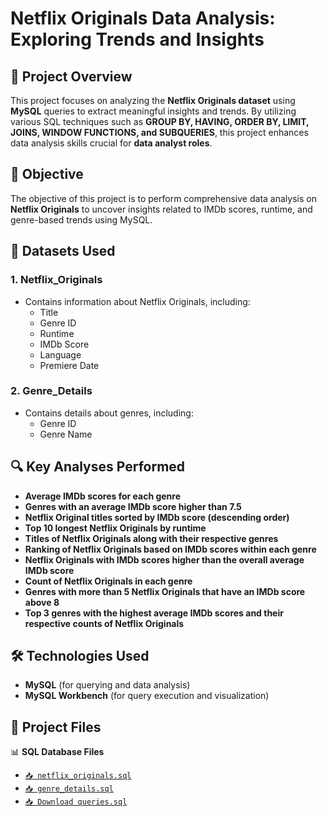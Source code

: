 # Netflix Originals Data Analysis: Exploring Trends and Insights

## 📌 Project Overview

This project focuses on analyzing the **Netflix Originals dataset** using **MySQL** queries to extract meaningful insights and trends. By utilizing various SQL techniques such as **GROUP BY, HAVING, ORDER BY, LIMIT, JOINS, WINDOW FUNCTIONS, and SUBQUERIES**, this project enhances data analysis skills crucial for **data analyst roles**.

## 🎯 Objective

The objective of this project is to perform comprehensive data analysis on **Netflix Originals** to uncover insights related to IMDb scores, runtime, and genre-based trends using MySQL.

## 📂 Datasets Used

### 1. **Netflix_Originals**

- Contains information about Netflix Originals, including:
  - Title
  - Genre ID
  - Runtime
  - IMDb Score
  - Language
  - Premiere Date

### 2. **Genre_Details**

- Contains details about genres, including:
  - Genre ID
  - Genre Name

## 🔍 Key Analyses Performed

- **Average IMDb scores for each genre**
- **Genres with an average IMDb score higher than 7.5**
- **Netflix Original titles sorted by IMDb score (descending order)**
- **Top 10 longest Netflix Originals by runtime**
- **Titles of Netflix Originals along with their respective genres**
- **Ranking of Netflix Originals based on IMDb scores within each genre**
- **Netflix Originals with IMDb scores higher than the overall average IMDb score**
- **Count of Netflix Originals in each genre**
- **Genres with more than 5 Netflix Originals that have an IMDb score above 8**
- **Top 3 genres with the highest average IMDb scores and their respective counts of Netflix Originals**

## 🛠️ Technologies Used

- **MySQL** (for querying and data analysis)
- **MySQL Workbench** (for query execution and visualization)

## 📂 Project Files

📊 **SQL Database Files**  
- [`📥 netflix_originals.sql`](https://github.com/rsvishnuprasanth/Data_Analysis/blob/main/Netflix%20Originals%20Data%20Analysis/Netflix_Originals.csv)  
- [`📥 genre_details.sql`](https://github.com/rsvishnuprasanth/Data_Analysis/blob/main/Netflix%20Originals%20Data%20Analysis/Genre_Details.csv)  
- [`📥 Download queries.sql`](https://github.com/rsvishnuprasanth/Data_Analysis/blob/main/Netflix%20Originals%20Data%20Analysis/Netflix_data_queries.sql)  
